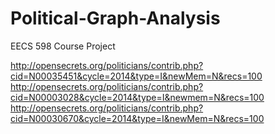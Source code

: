 # Political-Graph-Analysis
EECS 598 Course Project

http://opensecrets.org/politicians/contrib.php?cid=N00035451&cycle=2014&type=I&newMem=N&recs=100
http://opensecrets.org/politicians/contrib.php?cid=N00003028&cycle=2014&type=I&newmem=N&recs=100
http://opensecrets.org/politicians/contrib.php?cid=N00030670&cycle=2014&type=I&newMem=N&recs=100
